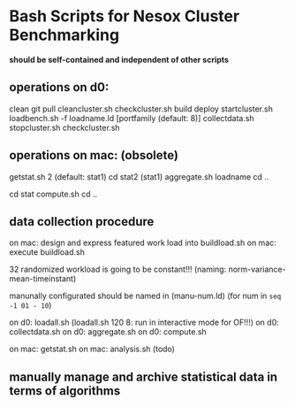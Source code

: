 Bash Scripts for Nesox Cluster Benchmarking
===========================================

**should be self-contained and independent of other scripts**

operations on d0:
-----------------
clean
git pull
cleancluster.sh
checkcluster.sh
build
deploy
startcluster.sh
loadbench.sh -f loadname.ld [portfamily (default: 8)]
collectdata.sh
stopcluster.sh
checkcluster.sh

operations on mac: (obsolete)
------------------
getstat.sh 2 (default: stat1)
cd stat2 (stat1)
aggregate.sh loadname
cd ..

cd stat
compute.sh
cd ..



data collection procedure
-------------------------

on mac: design and express featured work load into buildload.sh
on mac: execute buildload.sh

32 randomized workload is going to be constant!!! (naming: norm-variance-mean-timeinstant)

manunally configurated should be named in (manu-num.ld) (for num in `seq -1 01 - 10`)


on d0: loadall.sh (loadall.sh 120 8: run in interactive mode for OF!!!)
on d0: collectdata.sh
on d0: aggregate.sh
on d0: compute.sh

on mac: getstat.sh
on mac: analysis.sh (todo)


manually manage and archive statistical data in terms of algorithms
-------------------------------------------------------------------



